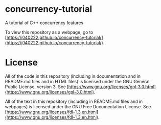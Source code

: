 # concurrency-tutorial

A tutorial of C++ concurrency features

To view this repository as a webpage, go to [https://j040222.github.io/concurrency-tutorial/](https://j040222.github.io/concurrency-tutorial/).

# License

All of the code in this repository (including in documentation and in README.md files and in HTML files) is licensed under the GNU General Public License, version 3. See [https://www.gnu.org/licenses/gpl-3.0.html](https://www.gnu.org/licenses/gpl-3.0.html).

All of the text in this repository (including in README.md files and in webpages) is licensed under the GNU Free Documentation License. See [https://www.gnu.org/licenses/fdl-1.3.en.html](https://www.gnu.org/licenses/fdl-1.3.en.html).
